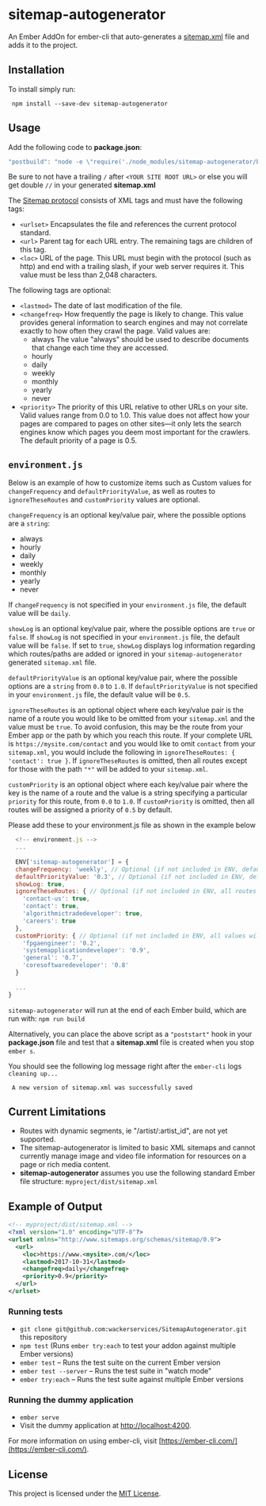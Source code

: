 # sitemap-autogenerator

An Ember AddOn for ember-cli that auto-generates a [sitemap.xml](https://support.google.com/webmasters/answer/183668?hl=en&ref_topic=4581190) file and adds it to the project.

Installation
------------------------------------------------------------------------------

To install simply run:

```
 npm install --save-dev sitemap-autogenerator
```

## Usage

  Add the following code to **package.json**: 
```js
"postbuild": "node -e \"require('./node_modules/sitemap-autogenerator/blueprints/sitemap-autogenerator/index').triggerSitemapBuilder('<YOUR SITE ROOT URL>')\"",
```

  Be sure to not have a trailing `/` after `<YOUR SITE ROOT URL>` or else you will get double `//` in your generated **sitemap.xml**
  
  The [Sitemap protocol](https://www.sitemaps.org/protocol.html) consists of XML tags and must have the following tags:
  - `<urlset>` Encapsulates the file and references the current protocol standard.
  - `<url>` Parent tag for each URL entry. The remaining tags are children of this tag.
  - `<loc>` URL of the page. This URL must begin with the protocol (such as http) and end with a trailing slash, if your web server requires it. This value must be less than 2,048 characters. 

  The following tags are optional:
  - `<lastmod>` The date of last modification of the file.
  - `<changefreq>` How frequently the page is likely to change. This value provides general information to search engines and may not correlate exactly to how often they crawl the page. Valid values are:
    - always The value "always" should be used to describe documents that change each time they are accessed.
    - hourly
    - daily
    - weekly
    - monthly
    - yearly
    - never
  - `<priority>`
  The priority of this URL relative to other URLs on your site. Valid values range from 0.0 to 1.0. This value does not affect how your pages are compared to pages on other sites—it only lets the search engines know which pages you deem most important for the crawlers. The default priority of a page is 0.5.

## `environment.js`  
  Below is an example of how to customize items such as Custom values for `changeFrequency` and `defaultPriorityValue`, as well as routes to `ignoreTheseRoutes` and `customPriority` values are optional.
  
`changeFrequency` is an optional key/value pair, where the possible options are a `string`:
- always
- hourly
- daily
- weekly
- monthly
- yearly
- never

If `changeFrequency` is not specified in your `environment.js` file, the default value will be `daily`.

`showLog` is an optional key/value pair, where the possible options are `true` or `false`. If `showLog` is not specified in your `environment.js` file, the default value will be `false`. If set to `true`, `showLog` displays log information regarding which routes/paths are added or ignored in your `sitemap-autogenerator` generated `sitemap.xml` file. 

`defaultPriorityValue` is an optional key/value pair, where the possible options are a `string` from `0.0` to `1.0`. If `defaultPriorityValue` is not specified in your `environment.js` file, the default value will be `0.5`.

`ignoreTheseRoutes` is an optional object where each key/value pair is the name of a route you would like to be omitted from your `sitemap.xml` and the value must be `true`. To avoid confusion, this may be the route from your Ember app or the path by which you reach this route. If your complete URL is `https://mysite.com/contact` and you would like to omit `contact` from your `sitemap.xml`, you would include the following in `ignoreTheseRoutes: { 'contact': true }`. If `ignoreTheseRoutes` is omitted, then all routes except for those with the path `"*"` will be added to your `sitemap.xml`.

`customPriority` is an optional object where each key/value pair where the key is the name of a route and the value is a string specifying a particular `priority` for this route, from `0.0` to `1.0`. If `customPriority` is omitted, then all routes will be assigned a priority of `0.5` by default.
  
Please add these to your environment.js file as shown in the example below
  
  ```js
    <!-- environment.js -->
    ...
    
    ENV['sitemap-autogenerator'] = {
    changeFrequency: 'weekly', // Optional (if not included in ENV, default value is 'daily')
    defaultPriorityValue: '0.3', // Optional (if not included in ENV, default value is '0.5')
    showLog: true,
    ignoreTheseRoutes: { // Optional (if not included in ENV, all routes will be included in sitemap.xml except those with path "*"
      'contact-us': true,
      'contact': true,
      'algorithmictradedeveloper': true,
      'careers': true
    },
    customPriority: { // Optional (if not included in ENV, all values will be the default value '0.5')
      'fpgaengineer': '0.2',
      'systemapplicationdeveloper': '0.9',
      'general': '0.7',
      'coresoftwaredeveloper': '0.8'
    }
    
    ...
  }
  ```
  
  `sitemap-autogenerator` will run at the end of each Ember build, which are run with: `npm run build`
  
  Alternatively, you can place the above script as a `"poststart"` hook in your **package.json** file and test that a **sitemap.xml** file is created when you stop `ember s`. 
  
  You should see the following log message right after the `ember-cli` logs `cleaning up...`
  
 ```
  A new version of sitemap.xml was successfully saved
 ```

## Current Limitations

* Routes with dynamic segments, ie "/artist/:artist_id", are not yet supported.
* The sitemap-autogenerator is limited to basic XML sitemaps and cannot currently manage image and video file information for resources on a page or rich media content.
* **sitemap-autogenerator** assumes you use the following standard Ember file structure: `myproject/dist/sitemap.xml` 

## Example of Output

```xml
<!-- myproject/dist/sitemap.xml -->
<?xml version="1.0" encoding="UTF-8"?>
<urlset xmlns="http://www.sitemaps.org/schemas/sitemap/0.9">
  <url>
    <loc>https://www.<mysite>.com/</loc>
    <lastmod>2017-10-31</lastmod>
    <changefreq>daily</changefreq>
    <priority>0.9</priority>
  </url>
</urlset>
```

### Running tests

* `git clone git@github.com:wackerservices/SitemapAutogenerator.git` this repository
* `npm test` (Runs `ember try:each` to test your addon against multiple Ember versions)
* `ember test` – Runs the test suite on the current Ember version
* `ember test --server` – Runs the test suite in "watch mode"
* `ember try:each` – Runs the test suite against multiple Ember versions

### Running the dummy application

* `ember serve`
* Visit the dummy application at [http://localhost:4200](http://localhost:4200).

For more information on using ember-cli, visit [https://ember-cli.com/](https://ember-cli.com/).

License
------------------------------------------------------------------------------

This project is licensed under the [MIT License](LICENSE.md).